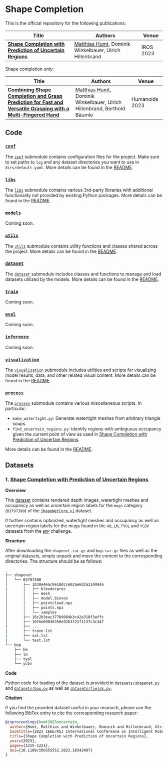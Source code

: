 # Shape Completion
This is the official repository for the following publications:

| Title | Authors | Venue |
|---|---|---|
| [**Shape Completion with Prediction of Uncertain Regions**](https://arxiv.org/abs/2308.00377) | [Matthias Humt](https://www.hummat.com/), Dominik Winkelbauer, Ulrich Hillenbrand | IROS 2023 |

Shape completion only:

| Title | Authors | Venue |
|---|---|---|
| [**Combining Shape Completion and Grasp Prediction for Fast and Versatile Grasping with a Multi-Fingered Hand**](https://dlr-alr.github.io/grasping/_pages/humanoids23.html) | [Matthias Humt](https://www.hummat.com/), Dominik Winkelbauer, Ulrich Hillenbrand, Berthold Bäumle | Humanoids 2023 |

## Code
### [`conf`](https://github.com/DLR-RM/shape-completion/tree/main/conf)

The [`conf`](https://github.com/DLR-RM/shape-completion/tree/main/conf) submodule contains configuration files for the project. Make sure to set paths to `log` and any dataset directories you want to use in `dirs/default.yaml`. More details can be found in the [README](https://github.com/DLR-RM/shape-completion/blob/main/conf/README.md).

### [`libs`](https://github.com/DLR-RM/shape-completion/tree/main/libs)

The [`libs`](https://github.com/DLR-RM/shape-completion/tree/main/libs) submodule contains various 3rd-party libraries with additional functionality not provided by existing Python packages. More details can be found in the [README](https://github.com/DLR-RM/shape-completion/blob/main/libs/README.md).

### [`models`](https://github.com/DLR-RM/shape-completion/tree/main/models)

Coming soon.

### [`utils`](https://github.com/DLR-RM/shape-completion/tree/main/utils)

The [`utils`](https://github.com/DLR-RM/shape-completion/tree/main/utils) submodule contains utility functions and classes shared across the project. More details can be found in the [README](https://github.com/DLR-RM/shape-completion/blob/main/utils/README.md).

### [`dataset`](https://github.com/DLR-RM/shape-completion/tree/main/dataset)

The [`dataset`](https://github.com/DLR-RM/shape-completion/tree/main/dataset) submodule includes classes and functions to manage and load datasets utilized by the models. More details can be found in the [README](https://github.com/DLR-RM/shape-completion/blob/main/dataset/README.md).

### [`train`](https://github.com/DLR-RM/shape-completion/tree/main/train)

Coming soon.

### [`eval`](https://github.com/DLR-RM/shape-completion/tree/main/eval)

Coming soon.

### [`inference`](https://github.com/DLR-RM/shape-completion/tree/main/inference)

Coming soon.

### [`visualization`](https://github.com/DLR-RM/shape-completion/tree/main/visualize)

The [`visualization`](https://github.com/DLR-RM/shape-completion/tree/main/visualize) submodule includes utilities and scripts for visualizing model results, data, and other related visual content. More details can be found in the [README](https://github.com/DLR-RM/shape-completion/blob/main/visualize/README.md).

### [`process`](https://github.com/DLR-RM/shape-completion/tree/main/process)

The [`process`](https://github.com/DLR-RM/shape-completion/tree/main/process) submodule contains various miscellaneous scripts. In particular:

* `make_watertight.py`: Generate watertight meshes from arbitrary triangle soups.
* `find_uncertain_regions.py`: Identify regions with ambiguous occupancy given the current point of view as used in [Shape Completion with Prediction of Uncertain Regions](https://arxiv.org/abs/2308.00377).

More details can be found in the [README](https://github.com/DLR-RM/shape-completion/blob/main/process/README.md).

## Datasets
### 1. [Shape Completion with Prediction of Uncertain Regions](https://zenodo.org/uploads/10284230)

**Overview**

This [dataset](https://zenodo.org/uploads/10284230) contains rendered depth images, watertight meshes and occupancy as well as uncertain region labels for the `mugs` category (`03797390`) of the [`ShapeNetCore.v1`](https://shapenet.org) dataset.

It further contains optimized, watertight meshes and occupancy as well as uncertain region labels for the mugs found in the `HB`, `LM`, `TYOL` and `YCBV` datasets from the [`BOP`](https://bop.felk.cvut.cz/datasets) challenge.

**Structure**

After downloading the `shapenet.tar.gz` and `bop.tar.gz` files as well as the original datasets, simply unpack and move the content to the corresponding directories. The structure should be as follows:
```bash
.
├── shapenet
│   └── 03797390
│       ├── 1038e4eac0e18dcce02ae6d2a21d494a
|       |   ├── blenderproc
│       │   ├── mesh
│       │   ├── model.binvox
│       │   ├── pointcloud.npz
│       │   ├── points.npz
│       │   └── samples
│       ├── 10c2b3eac377b9084b3c42e318f3affc
│       ├── 10f6e09036350e92b3f21f1137c3c347
|       ├── ...
|       ├── train.lst
|       ├── val.lst
|       └── test.lst
└── bop
    ├── hb
    ├── lm
    ├── tyol
    └── ycbv
```

**Code**

Python code for loading of the dataset is provided in [`datasets/shapenet.py`]() and [`datasets/bop.py`]() as well as [`datasets/fields.py`]().

**Citation**

If you find the provided dataset useful in your research, please use the following BibTex entry to cite the corresponding research paper:

```bibtex
@inproceedings{humt2023uncertain,
  author={Humt, Matthias and Winkelbauer, Dominik and Hillenbrand, Ulrich},
  booktitle={2023 IEEE/RSJ International Conference on Intelligent Robots and Systems (IROS)}, 
  title={Shape Completion with Prediction of Uncertain Regions}, 
  year={2023},
  pages={1215-1221},
  doi={10.1109/IROS55552.2023.10342487}
}
```
